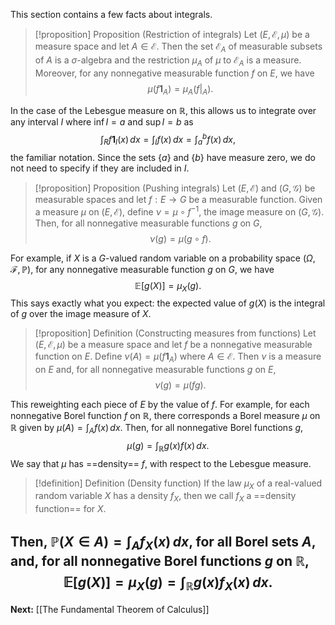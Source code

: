This section contains a few facts about integrals. 

> [!proposition] Proposition (Restriction of integrals)
> Let $(E,\mathcal{E},\mu)$ be a measure space and let $A\in \mathcal{E}$. Then the set $\mathcal{E}_{A}$ of measurable subsets of $A$ is a $\sigma$-algebra and the restriction $\mu_{A}$ of $\mu$ to $\mathcal{E}_{A}$ is a measure. Moreover, for any nonnegative measurable function $f$ on $E$, we have
> $$
> \mu(f\mathbf{1}_{A})=\mu_{A}(f|_{A}).
> $$

In the case of the Lebesgue measure on $\mathbb{R}$, this allows us to integrate over any interval $I$ where $\inf I = a$ and $\sup I = b$ as
$$
\int _{R}f\mathbf{1}_{I}(x) \, dx =\int _{I}f(x) \, dx =\int_{a}^{b} f(x) \, dx ,
$$
the familiar notation. Since the sets $\{a\}$ and $\{ b \}$ have measure zero, we do not need to specify if they are included in $I$.

> [!proposition] Proposition (Pushing integrals)
> Let $(E,\mathcal{E})$ and $(G,\mathcal{G})$ be measurable spaces and let $f:E\to G$ be a measurable function. Given a measure $\mu$ on $(E,\mathcal{E})$, define $\nu=\mu \circ f^{-1}$, the image measure on $(G,\mathcal{G})$.  Then, for all nonnegative measurable functions $g$ on $G$,
> $$
> \nu(g)=\mu(g\circ f).
> $$

 For example, if $X$ is a $G$-valued random variable on a probability space $(\Omega,\mathcal{F},\mathbb{P})$, for any nonnegative measurable function $g$ on $G$, we have
 $$
\mathbb{E}[g(X)]=\mu_{X}(g).
$$
This says exactly what you expect: the expected value of $g(X)$ is the integral of $g$ over the image measure of $X$.

> [!proposition] Definition (Constructing measures from functions)
> Let $(E,\mathcal{E},\mu)$ be a measure space and let $f$ be a nonnegative measurable function on $E$. Define $\nu(A)=\mu(f\mathbf{1}_{A})$ where $A\in \mathcal{E}$. Then $\nu$ is a measure on $E$ and, for all nonnegative measurable functions $g$ on $E$,
> $$
> \nu(g)=\mu(fg).
> $$

This reweighting each piece of $E$ by the value of $f$. For example, for each nonnegative Borel function $f$ on $\mathbb{R}$, there corresponds a Borel measure $\mu$ on $\mathbb{R}$ given by $\mu(A)=\int _{A}f(x) \, dx$. Then, for all nonnegative Borel functions $g$,
$$
\mu(g)=\int _{\mathbb{R}}g(x)f(x) \, dx .
$$
We say that $\mu$ has ==density== $f$, with respect to the Lebesgue measure.

> [!definition] Definition (Density function)
> If the law $\mu_{X}$ of a real-valued random variable $X$ has a density $f_{X}$, then we call $f_{X}$ a ==density function== for $X$.

Then, $\mathbb{P}(X \in A)=\int _{A}f_{X}(x) \, dx$, for all Borel sets $A$, and, for all nonnegative Borel functions $g$ on $\mathbb{R}$,
$$
\mathbb{E}[g(X)]=\mu_{X}(g)=\int _{\mathbb{R}}g(x)f_{X}(x) \, dx .
$$
---

**Next:** [[The Fundamental Theorem of Calculus]]
